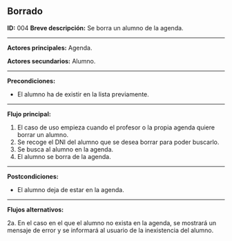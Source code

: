 ## Borrado

**ID:** 004
**Breve descripción:** Se borra un alumno de la agenda.

___

**Actores principales:** Agenda.

**Actores secundarios:** Alumno.
___

**Precondiciones:**

 * El alumno ha de existir en la lista previamente.
___

**Flujo principal:**

 1. El caso de uso empieza cuando el profesor o la propia agenda quiere borrar un alumno.
 2. Se recoge el DNI del alumno que se desea borrar para poder buscarlo.
 3. Se busca al alumno en la agenda.
 4. El alumno se borra de la agenda.
___

**Postcondiciones:**

 * El alumno deja de estar en la agenda.
___

**Flujos alternativos:**

 2a. En el caso en el que el alumno no exista en la agenda, se mostrará un mensaje de error y se informará al usuario de la inexistencia del alumno.
 
 
